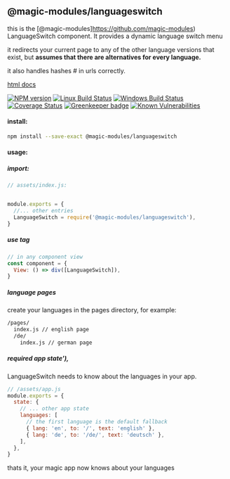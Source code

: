 ## @magic-modules/languageswitch
this is the [@magic-modules]https://github.com/magic-modules)
LanguageSwitch component. It provides a dynamic language switch menu

it redirects your current page to any of the other language versions that exist,
but **assumes that there are alternatives for every language.**

it also handles hashes # in urls correctly.

[html docs](https://magic.github.io/magic-modules/languageswitch)

[![NPM version][npm-image]][npm-url]
[![Linux Build Status][travis-image]][travis-url]
[![Windows Build Status][appveyor-image]][appveyor-url]
[![Coverage Status][coveralls-image]][coveralls-url]
[![Greenkeeper badge][greenkeeper-image]][greenkeeper-url]
[![Known Vulnerabilities][snyk-image]][snyk-url]

[npm-image]: https://img.shields.io/npm/v/@magic-modules/languageswitch.svg
[npm-url]: https://www.npmjs.com/package/@magic-modules/languageswitch
[travis-image]: https://api.travis-ci.org/magic-modules/languageswitch.svg?branch=master
[travis-url]: https://travis-ci.org/magic-modules/languageswitch
[appveyor-image]: https://img.shields.io/appveyor/ci/jaeh/languageswitch/master.svg
[appveyor-url]: https://ci.appveyor.com/project/jaeh/core/branch/master
[coveralls-image]: https://coveralls.io/repos/github/magic-modules/languageswitch/badge.svg
[coveralls-url]: https://coveralls.io/github/magic-modules/languageswitch
[greenkeeper-image]: https://badges.greenkeeper.io/magic-modules/languageswitch.svg
[greenkeeper-url]: https://badges.greenkeeper.io/magic-modules/languageswitch.svg
[snyk-image]: https://snyk.io/test/github/magic-modules/languageswitch/badge.svg
[snyk-url]: https://snyk.io/test/github/magic-modules/languageswitch

#### install:
```bash
npm install --save-exact @magic-modules/languageswitch
```

#### usage:

##### import:
```javascript
// assets/index.js:


module.exports = {
  //... other entries
  LanguageSwitch = require('@magic-modules/languageswitch'),
}
```

##### use tag
```javascript
// in any component view
const component = {
  View: () => div([LanguageSwitch]),
}
```

##### language pages
create your languages in the pages directory, for example:

```bash
/pages/
  index.js // english page
  /de/
    index.js // german page
```

##### required app state'),
LanguageSwitch needs to know about the languages in your app.
```javascript
// /assets/app.js
module.exports = {
  state: {
    // ... other app state
    languages: [
      // the first language is the default fallback
      { lang: 'en', to: '/', text: 'english' },
      { lang: 'de', to: '/de/', text: 'deutsch' },
    ],
  },
}
```

thats it, your magic app now knows about your languages
